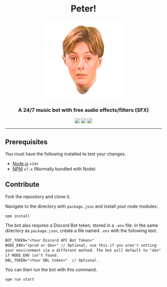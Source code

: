<h1 align="center">Peter!</h1>

<div align="center">
    <img src="https://raw.githubusercontent.com/BR88C/peter/master/assets/avatar/peter_transparent.png" align="center" width="256" height="256">
</div>

<h3 align="center">A 24/7 music bot with free audio effects/filters (SFX)</h3>

<p align="center">
    <a href="https://github.com/BR88C/peter/releases"><img src="https://img.shields.io/github/v/release/BR88C/peter?include_prereleases&style=for-the-badge&color=d65cff"></a>
    <a href="https://github.com/BR88C/peter/blob/master/LICENSE"><img src="https://img.shields.io/github/license/BR88C/peter?style=for-the-badge&color=fbedff"></a>
    <a href="https://github.com/BR88C/peter/actions"><img src="https://img.shields.io/github/workflow/status/BR88C/peter/Build%20Test/master?style=for-the-badge"></a>
</p>

---

## Prerequisites
You must have the following installed to test your changes.
- [Node.js](https://nodejs.org/en/download/) `v14+`
- [NPM](https://www.npmjs.com/get-npm) `v7.x` (Normally bundled with Node)


## Contribute
Fork the repository and clone it.

Navigate to the directory with `package.json` and install your node modules:
```
npm install
```

The bot also requires a Discord Bot token, stored in a `.env` file. In the same directory as `package.json`, create a file named `.env` with the following text:
```
BOT_TOKEN="<Your Discord API Bot Token>"
NODE_ENV="<prod or dev>" // Optional; use this if you aren't setting your environment via a different method. The bot will default to "dev" if NODE_ENV isn't found.
DBL_TOKEN="<Your DBL token>"  // Optional.
```

You can then run the bot with this command.
```
npm run start
```
